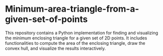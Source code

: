 # Minimum-area-triangle-from-a-given-set-of-points
This repository contains a Python implementation for finding and visualizing the minimum enclosing triangle for a given set of 2D points. It includes functionalities to compute the area of the enclosing triangle, draw the convex hull, and visualize the results interactively.
